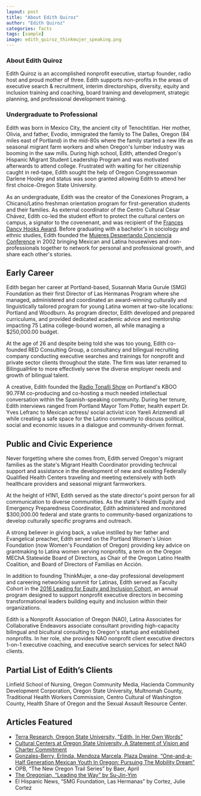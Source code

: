 ```yaml
---
layout: post
title: "About Edith Quiroz"
author: "Edith Quiroz"
categories: facts
tags: [sample]
image: edith_quiroz_thinkmujer_speaking.png
---
```


### About Edith Quiroz

Edith Quiroz is an accomplished nonprofit executive, startup founder, radio host and proud mother of three. Edith supports non-profits in the areas of executive search & recruitment, interim directorships, diversity, equity and inclusion training and coaching, board training and development, strategic planning, and professional development training.

### Undergraduate to Professional

Edith was born in Mexico City, the ancient city of Tenochtitlan. Her mother, Olivia, and father, Evodio, immigrated the family to The Dalles, Oregon (84 miles east of Portland) in the mid-80s where the family started a new life as seasonal migrant farm workers and when Oregon's lumber industry was booming in the saw mills. During high school, Edith, attended Oregon's Hispanic Migrant Student Leadership Program and was motivated afterwards to attend college. Frustrated with waiting for her citizenship caught in red-tape, Edith sought the help of Oregon Congresswoman Darlene Hooley and status was soon granted allowing Edith to attend her first choice⎯Oregon State University.

As an undergraduate, Edith was the creator of the Conexiones Program, a Chicano/Latino freshman orientation program for first-generation students and their families. As external coordinator of the Centro Cultural César Chávez, Edith co-led the student effort to protect the cultural centers on campus, a signator to the covenenant, and was recipient of the [Frances Dancy Hooks Award](https://diversity.oregonstate.edu/MLK%20Commemoration/legacy-awards/frances-dancy-hooks-award). Before graduating with a bachelor's in sociology and ethnic studies, Edith founded the [Mujeres Despertando Conciencia Conference](https://www.linkedin.com/pulse/you-cant-escape-your-true-calling-edith-molina) in 2002 bringing Mexican and Latina housewives and non-professionals together to network for personal and professional growth, and share each other's stories.

## Early Career

Edith began her career at Portland-based, Susannah Maria Gurule (SMG) Foundation as their first Director of Las Hermanas Program where she managed, administered and coordinated an award-winning culturally and linguistically tailored program for young Latina women at two-site locations: Portland and Woodburn. As program director, Edith developed and prepared curriculums, and provided dedicated academic advice and mentorship impacting 75 Latina college-bound women, all while managing a $250,000.00 budget.

At the age of 26 and despite being told she was too young, Edith co-founded RED Consulting Group, a consultancy and bilingual recruiting company conducting executive searches and trainings for nonprofit and private sector clients throughout the state. The firm was later renamed to BilingualHire to more effectively serve the diverse employer needs and growth of bilingual talent.

A creative, Edith founded the [Radio Tonalli Show](https://www.facebook.com/tonalli.show/) on Portland's KBOO 90.7FM co-producing and co-hosting a much needed intellectual conversation within the Spanish-speaking community. During her tenure, Edith interviews ranged from Portland Mayor Tom Potter, health expert Dr. Yves Lefranc to Mexican actress/ social activist icon Yareli Arizmendi all while creating a safe space for the Latino community to discuss political, social and economic issues in a dialogue and community-driven format.

## Public and Civic Experience

Never forgetting where she comes from, Edith served Oregon's migrant families as the state's Migrant Health Coordinator providing technical support and assistance in the development of new and existing Federally Qualified Health Centers traveling and meeting extensively with both healthcare providers and seasonal migrant farmworkers.

At the height of H1N1, Edith served as the state director's point person for all communication to diverse communities. As the state's Health Equity and Emergency Preparedness Coordinator, Edith administered and monitored $300,000.00 federal and state grants to community-based organizations to develop culturally specific programs and outreach.

A strong believer in giving back, a value instilled by her father and Evangelical preacher, Edith served on the Portland Women's Union Foundation (now Women's Foundation of Oregon) providing key advice on grantmaking to Latina women serving nonprofits, a term on the Oregon MEChA Statewide Board of Directors, as Chair of the Oregon Latino Health Coalition, and Board of Directors of Familias en Acción.

In addition to founding ThinkMujer, a one-day professional development and careering networking summit for Latinas, Edith served as Faculty Cohort in the [2016 Leading for Equity and Inclusion Cohort](https://www.nonprofitoregon.org/page/2016-leading-equity-and-inclusion-Cohort), an annual program designed to support nonprofit executive directors in becoming transformational leaders building equity and inclusion within their organizations.

Edith is a Nonprofit Association of Oregon (NAO), Latina Associates for Collaborative Endeavors associate consultant providing high-capacity bilingual and bicultural consulting to Oregon's startup and established nonprofits. In her role, she provides NAO nonprofit client executive directors 1-on-1 executive coaching, and executive search services for select NAO clients.

## Partial List of Edith’s Clients

Linfield School of Nursing, Oregon Community Media, Hacienda Community Development Corporation, Oregon State University, Multnomah County, Traditional Health Workers Commission, Centro Cultural of Washington County, Health Share of Oregon and the Sexual Assault Resource Center.

## Articles Featured

- [Terra Research, Oregon State University, "Edith, In Her Own Words"](https://terra.oregonstate.edu/2007/04/edith-molina-in-her-own-words/)
- [Cultural Centers at Oregon State University, A Statement of Vision and Charter Commitment](https://leadership.oregonstate.edu/president/reports-and-initiatives/diversity-report/cultural-centers-oregon-state-university)
- [Gonzales-Berry, Erlinda, Mendoza Marcela, Plaza Dwaine, “One-and-a-Half Generation Mexican Youth In Oregon: Pursuing The Mobility Dream”](https://www.academia.edu/27473028/ONE_AND_A_HALF_GENERATION_MEXICAN_YOUTH_IN_OREGON_PURSUING_THE_MOBILITY_DREAM_A_Report)
- OPB, “The New Oregon Trail Series” by Baer, April
- [The Oregonian, “Leading the Way” by Su-Jin-Yim](https://www.somosprimos.com/sp2004/spjun04/spjun04.htm)
- El Hispanic News, “SMG Foundation, Las Hermanas” by Cortez, Julie Cortez

